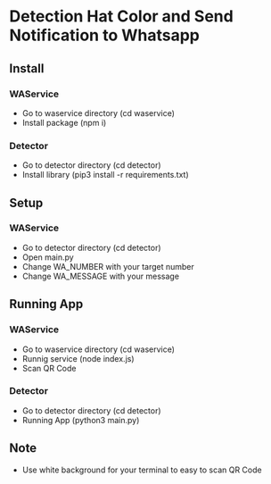 # Detection Hat Color and Send Notification to Whatsapp

## Install
### WAService
- Go to waservice directory (cd waservice)
- Install package (npm i)
### Detector
- Go to detector directory (cd detector)
- Install library (pip3 install -r requirements.txt)

## Setup
### WAService
- Go to detector directory (cd detector)
- Open main.py
- Change WA_NUMBER with your target number
- Change WA_MESSAGE with your message

## Running App
### WAService
- Go to waservice directory (cd waservice)
- Runnig service (node index.js)
- Scan QR Code
### Detector
- Go to detector directory (cd detector)
- Running App (python3 main.py)

## Note
- Use white background for your terminal to easy to scan QR Code